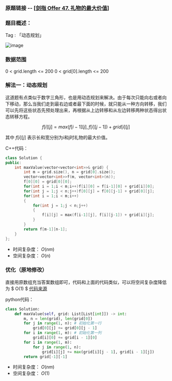 ### 原题链接 -- [[剑指 Offer 47. 礼物的最大价值](https://leetcode.cn/problems/li-wu-de-zui-da-jie-zhi-lcof/)]

### 题目概述：
Tag : 「动态规划」

![image](https://user-images.githubusercontent.com/99656524/223944881-a5027d10-bcdb-4a1d-9d8f-b55ade9538b7.png)

### 数据范围
0 < grid.length <= 200
0 < grid[0].length <= 200

### 解法一：动态规划
这道题有点类似于数字三角形，也是用动态规划来解决。由于每次只能向右或者向下移动，那么当我们走到最右边或者最下面的时候，就只能从一种方向转移，我们可以先将这些状态先预处理出来，再根据从上边转移和从左边转移两种状态得出状态转移方程。

$$
  f[i][j] = max(f[i-1][j], f[i][j-1]) + grid[i][j]
$$

其中 $f[i][j]$ 表示长和宽分别为i和j时礼物的最大价值。

C++代码：
```cpp
class Solution {
public:
    int maxValue(vector<vector<int>>& grid) {
        int m = grid.size(), n = grid[0].size();
        vector<vector<int>>f(m, vector<int>(n));
        f[0][0] = grid[0][0];
        for(int i = 1;i < m;i++)f[i][0] = f[i-1][0] + grid[i][0];
        for(int j = 1;j < n;j++)f[0][j] = f[0][j-1] + grid[0][j];
        for(int i = 1;i < m;i++)
        {
            for(int j = 1;j < n;j++)
            {
                f[i][j] = max(f[i-1][j], f[i][j-1]) + grid[i][j];
            }
        }
        return f[m-1][n-1];
    }
};
```
* 时间复杂度： $O(nm)$ 
* 空间复杂度： $O(n)$

### 优化（原地修改）
直接用原数组充当答案数组即可，代码和上面的代码类似，可以将空间复杂度降低为 $ O(1) $  [代码来源](https://leetcode.cn/problems/li-wu-de-zui-da-jie-zhi-lcof/solution/mian-shi-ti-47-li-wu-de-zui-da-jie-zhi-dong-tai-gu/)

python代码：
```py
class Solution:
    def maxValue(self, grid: List[List[int]]) -> int:
        m, n = len(grid), len(grid[0])
        for j in range(1, n): # 初始化第一行
            grid[0][j] += grid[0][j - 1]
        for i in range(1, m): # 初始化第一列
            grid[i][0] += grid[i - 1][0]
        for i in range(1, m):
            for j in range(1, n):
                grid[i][j] += max(grid[i][j - 1], grid[i - 1][j])
        return grid[-1][-1]
```
* 时间复杂度： $O(nm)$ 
* 空间复杂度： $O(1)$
